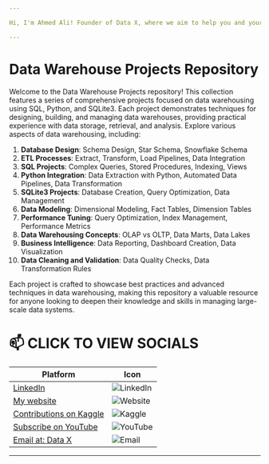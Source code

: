 ```yaml
---

Hi, I'm Ahmed Ali! Founder of Data X, where we aim to help you and your business with data science, data analysis, machine learning, and AI solutions. Please don’t forget to follow me for more projects like this.

---
```


# Data Warehouse Projects Repository
Welcome to the Data Warehouse Projects repository! This collection features a series of comprehensive projects focused on data warehousing using SQL, Python, and SQLite3. Each project demonstrates techniques for designing, building, and managing data warehouses, providing practical experience with data storage, retrieval, and analysis. Explore various aspects of data warehousing, including:

1. **Database Design**: Schema Design, Star Schema, Snowflake Schema
2. **ETL Processes**: Extract, Transform, Load Pipelines, Data Integration
3. **SQL Projects**: Complex Queries, Stored Procedures, Indexing, Views
4. **Python Integration**: Data Extraction with Python, Automated Data Pipelines, Data Transformation
5. **SQLite3 Projects**: Database Creation, Query Optimization, Data Management
6. **Data Modeling**: Dimensional Modeling, Fact Tables, Dimension Tables
7. **Performance Tuning**: Query Optimization, Index Management, Performance Metrics
8. **Data Warehousing Concepts**: OLAP vs OLTP, Data Marts, Data Lakes
9. **Business Intelligence**: Data Reporting, Dashboard Creation, Data Visualization
10. **Data Cleaning and Validation**: Data Quality Checks, Data Transformation Rules

Each project is crafted to showcase best practices and advanced techniques in data warehousing, making this repository a valuable resource for anyone looking to deepen their knowledge and skills in managing large-scale data systems.

# 📫 CLICK TO VIEW SOCIALS

| Platform                                   | Icon                                                                                 |
|--------------------------------------------|--------------------------------------------------------------------------------------|
| [LinkedIn](https://www.linkedin.com/in/rajaahmedalikhan)   | ![LinkedIn](https://img.shields.io/badge/-LinkedIn-0077B5?logo=linkedin&logoColor=white)   |
| [My website](https://dataxofficial.com)         | ![Website](https://img.shields.io/badge/-Website-FF6600?logo=web&logoColor=white)         |
| [Contributions on Kaggle](https://www.kaggle.com/datascientist97) | ![Kaggle](https://img.shields.io/badge/-Kaggle-20BEFF?logo=kaggle&logoColor=white)      |
| [Subscribe on YouTube](https://www.youtube.com/@datax_official) | ![YouTube](https://img.shields.io/badge/-YouTube-FF0000?logo=youtube&logoColor=white) |
| [Email at: Data X](mailto:datascientist097@gmail.com)     | ![Email](https://img.shields.io/badge/-Email-D14836?logo=gmail&logoColor=white)          |

---
